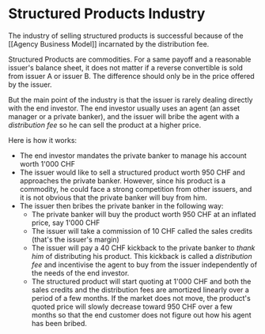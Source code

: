 # Structured Products Industry
The industry of selling structured products is successful because of the [[Agency Business Model]] incarnated by the distribution fee.

Structured Products are commodities. For a same payoff and a reasonable issuer's balance sheet, it does not matter if a reverse convertible is sold from issuer A or issuer B. The difference should only be in the price offered by the issuer.

But the main point of the industry is that the issuer is rarely dealing directly with the end investor. The end investor usually uses an agent (an asset manager or a private banker), and the issuer will bribe the agent with a *distribution fee* so he can sell the product at a higher price.

Here is how it works:
- The end investor mandates the private banker to manage his account worth 1'000 CHF
- The issuer would like to sell a structured product worth 950 CHF and approaches the private banker. However, since his product is a commodity, he could face a strong competition from other issuers, and it is not obvious that the private banker will buy from him.
- The issuer then bribes the private banker in the following way:
	- The private banker will buy the product worth 950 CHF at an inflated price, say 1'000 CHF
	- The issuer will take a commission of 10 CHF called the sales credits (that's the issuer's margin)
	- The issuer will pay a 40 CHF kickback to the private banker to *thank him* of distributing his product. This kickback is called a *distribution fee* and incentivise the agent to buy from the issuer independently of the needs of the end investor.
	- The structured product will start quoting at 1'000 CHF and both the sales credits and the distribution fees are amortized linearly over a period of a few months. If the market does not move, the product's quoted price will slowly decrease toward 950 CHF over a few months so that the end customer does not figure out how his agent has been bribed.